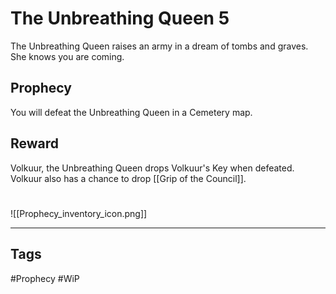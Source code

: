 # The Unbreathing Queen 5
The Unbreathing Queen raises an army in a dream of tombs and graves. She knows you are coming.
## Prophecy
You will defeat the Unbreathing Queen in a Cemetery map.
## Reward
Volkuur, the Unbreathing Queen drops Volkuur's Key when defeated.
Volkuur also has a chance to drop [[Grip of the Council]].

#
![[Prophecy_inventory_icon.png]]

---
## Tags
#Prophecy
#WiP 